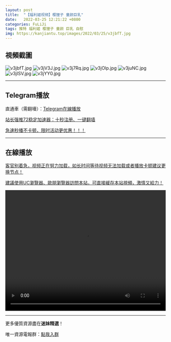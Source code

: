 ```yaml
---
layout: post
title:  "【福利姬视频】樱狸子 童颜巨乳"
date:   2022-03-25 12:21:22 +0800
categories: FuLiJi
tags: 推特 福利姬 樱狸子 童颜 巨乳 自慰
img: https://kanjiantu.top/images/2022/03/25/v3jbfT.jpg
---
```



## 視頻截圖

![v3jbfT.jpg](https://kanjiantu.top/images/2022/03/25/v3jbfT.jpg)
![v3jV3J.jpg](https://kanjiantu.top/images/2022/03/25/v3jV3J.jpg)
![v3j7Rq.jpg](https://kanjiantu.top/images/2022/03/25/v3j7Rq.jpg)
![v3jOlp.jpg](https://kanjiantu.top/images/2022/03/25/v3jOlp.jpg)
![v3juNC.jpg](https://kanjiantu.top/images/2022/03/25/v3juNC.jpg)
![v3jISV.jpg](https://kanjiantu.top/images/2022/03/25/v3jISV.jpg)
![v3jYY0.jpg](https://kanjiantu.top/images/2022/03/25/v3jYY0.jpg)

* * *
## Telegram播放

直通車（需翻墻）：[Telegram在線播放](https://t.me/mimeijingxuan/319)

<u>站长强推72稳定加速器：[十秒注册、一键翻墙](https://72vpn.xyz/#/register?code=mimei) </u>


<u>急速秒播不卡顿，限时活动更优惠！！！</u>
* * *
## 在線播放
<u>客官别着急，视频正在努力加载，如长时间等待视频无法加载或者播放卡顿建议更换节点！</u>

<u>建議使用UC瀏覽器、歐朋瀏覽器訪問本站，可直接緩存本站視頻，激情又給力！</u>
<center><video src="https://cdn.publer.io/uploads/videos/6245d023db279736bfa80688/3aa3e774fb2bcb1923f726e957e484b7.mp4" width="100%" height="380px" controls="controls"></video></center>


* * *
更多優質資源盡在**迷妹精選**！

唯一資源電報群：[點我入群](https://t.me/mimeijingxuan)


